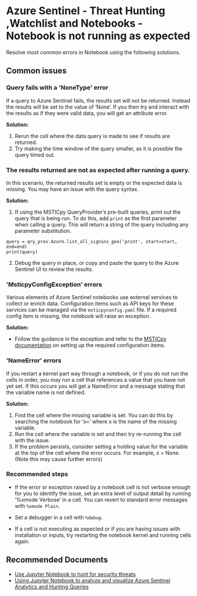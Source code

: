 <properties
  pagetitle="Azure Sentinel - Threat Hunting ,Watchlist and Notebooks - Notebook is not running as expected"
  service=""
  resource=""
  ms.author="yaronsahar"
  selfhelptype="Generic"
  supporttopicids="32786019"
  productpesids="16690"
  cloudenvironments="public, fairfax, mooncake, blackforest, ussec, usnat"
  disableclouds=""
  articleid="62f91383-07e0-4d32-a60c-fd46ccc1bb86"
  ownershipid="Azure_Sentinel" />
# Azure Sentinel - Threat Hunting ,Watchlist and Notebooks - Notebook is not running as expected

Resolve most common errors in Notebook using the following solutions.

## **Common issues**

### Query fails with a 'NoneType' error
  
If a query to Azure Sentinel fails, the results set will not be returned. Instead the results will be set to the value of ‘None’. If you then try and interact with the results as if they were valid data, you will get an attribute error. 

**Solution:**
1. Rerun the cell where the data query is made to see if results are returned. 
2. Try making the time window of the query smaller, as it is possible the query timed out. 

### The results returned are not as expected after running a query.

In this scenario, the returned results set is empty or the expected data is missing. You may have an issue with the query syntax.

**Solution:**
1. If using the MSTICpy QueryProvider’s pre-built queries, print out the query that is being run. To do this, add `print` as the first parameter when calling a query. This will return a string of the query including any parameter substitution.  
	
```
query = qry_prov.Azure.list_all_signins_geo('print', start=start, end=end) 
print(query) 
```
2. Debug the query in place, or copy and paste the query to the Azure Sentinel UI to review the results. 

### 'MsticpyConfigException' errors

Various elements of Azure Sentinel notebooks use external services to collect or enrich data. 
Configuration items such as API keys for these services can be managed via the `msticpyconfig.yaml` file. If a required config item is missing, the notebook will raise an exception.

**Solution:**
* Follow the guidance in the exception and refer to the [MSTICpy documentation](https://msticpy.readthedocs.io/en/latest/getting_started/msticpyconfig.html) on setting up the required configuration items. 

### 'NameError' errors
   
If you restart a kernel part way through a notebook, or if you do not run the cells in order, you may run a cell that references a value that you have not yet set. If this occurs you will get a NameError and a message stating that the variable name is not defined. 

**Solution:**
1. Find the cell where the missing variable is set. You can do this by searching the notebook for ‘x=’ where x is the name of the missing variable. 
2. Run the cell where the variable is set and then try re-running the cell with the issue. 
3. If the problem persists, consider setting a holding value for the variable at the top of the cell where the error occurs. For example, x = None. (Note this may cause further errors) 

### Recommended steps

* If the error or exception raised by a notebook cell is not verbose enough for you to identify the issue, set an extra level of output detail by running ‘%xmode Verbose’ in a cell. 
   You can revert to standard error messages with `%xmode Plain`. 

* Set a debugger in a cell with `%debug`. 

* If a cell is not executing as expected or if you are having issues with installation or inputs, try restarting the notebook kernel and running cells again. 


## **Recommended Documents**

* [Use Jupyter Notebook to hunt for security threats](https://docs.microsoft.com/azure/sentinel/notebooks)
* [Using Jupyter Notebook to analyze and visualize Azure Sentinel Analytics and Hunting Queries](https://techcommunity.microsoft.com/t5/azure-sentinel/using-jupyter-notebook-to-analyze-and-visualize-azure-sentinel/ba-p/1770400)
